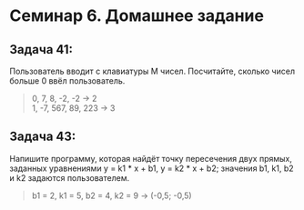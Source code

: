 # Семинар 6. Домашнее задание

## Задача 41:
Пользователь вводит с клавиатуры M чисел. Посчитайте, сколько чисел больше 0 ввёл пользователь.
>0, 7, 8, -2, -2 -> 2  
>1, -7, 567, 89, 223 -> 3

## Задача 43:
Напишите программу, которая найдёт точку пересечения двух прямых, заданных уравнениями y = k1 * x + b1, y = k2 * x + b2;
значения b1, k1, b2 и k2 задаются пользователем.
>b1 = 2, k1 = 5, b2 = 4, k2 = 9 -> (-0,5; -0,5)
